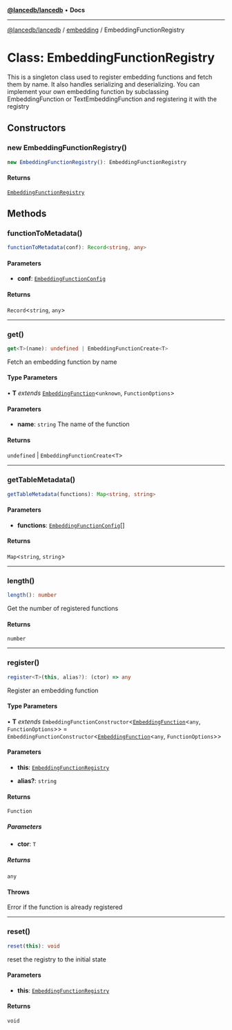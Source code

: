 [**@lancedb/lancedb**](../../../README.md) • **Docs**

***

[@lancedb/lancedb](../../../globals.md) / [embedding](../README.md) / EmbeddingFunctionRegistry

# Class: EmbeddingFunctionRegistry

This is a singleton class used to register embedding functions
and fetch them by name. It also handles serializing and deserializing.
You can implement your own embedding function by subclassing EmbeddingFunction
or TextEmbeddingFunction and registering it with the registry

## Constructors

### new EmbeddingFunctionRegistry()

```ts
new EmbeddingFunctionRegistry(): EmbeddingFunctionRegistry
```

#### Returns

[`EmbeddingFunctionRegistry`](EmbeddingFunctionRegistry.md)

## Methods

### functionToMetadata()

```ts
functionToMetadata(conf): Record<string, any>
```

#### Parameters

* **conf**: [`EmbeddingFunctionConfig`](../interfaces/EmbeddingFunctionConfig.md)

#### Returns

`Record`&lt;`string`, `any`&gt;

***

### get()

```ts
get<T>(name): undefined | EmbeddingFunctionCreate<T>
```

Fetch an embedding function by name

#### Type Parameters

• **T** *extends* [`EmbeddingFunction`](EmbeddingFunction.md)&lt;`unknown`, `FunctionOptions`&gt;

#### Parameters

* **name**: `string`
    The name of the function

#### Returns

`undefined` \| `EmbeddingFunctionCreate`&lt;`T`&gt;

***

### getTableMetadata()

```ts
getTableMetadata(functions): Map<string, string>
```

#### Parameters

* **functions**: [`EmbeddingFunctionConfig`](../interfaces/EmbeddingFunctionConfig.md)[]

#### Returns

`Map`&lt;`string`, `string`&gt;

***

### length()

```ts
length(): number
```

Get the number of registered functions

#### Returns

`number`

***

### register()

```ts
register<T>(this, alias?): (ctor) => any
```

Register an embedding function

#### Type Parameters

• **T** *extends* `EmbeddingFunctionConstructor`&lt;[`EmbeddingFunction`](EmbeddingFunction.md)&lt;`any`, `FunctionOptions`&gt;&gt; = `EmbeddingFunctionConstructor`&lt;[`EmbeddingFunction`](EmbeddingFunction.md)&lt;`any`, `FunctionOptions`&gt;&gt;

#### Parameters

* **this**: [`EmbeddingFunctionRegistry`](EmbeddingFunctionRegistry.md)

* **alias?**: `string`

#### Returns

`Function`

##### Parameters

* **ctor**: `T`

##### Returns

`any`

#### Throws

Error if the function is already registered

***

### reset()

```ts
reset(this): void
```

reset the registry to the initial state

#### Parameters

* **this**: [`EmbeddingFunctionRegistry`](EmbeddingFunctionRegistry.md)

#### Returns

`void`
